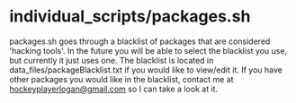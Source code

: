 # individual_scripts/packages.sh

packages.sh goes through a blacklist of packages that are considered 'hacking tools'. In the future you will be able to select the blacklist you use, but currently it just uses one. The blacklist is located in data_files/packageBlacklist.txt if you would like to view/edit it. If you have other packages you would like in the blacklist, contact me at hockeyplayerlogan@gmail.com so I can take a look at it.
